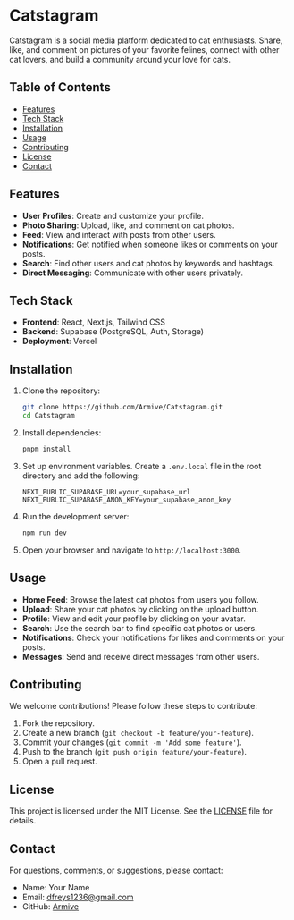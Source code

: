 
# Catstagram

Catstagram is a social media platform dedicated to cat enthusiasts. Share, like, and comment on pictures of your favorite felines, connect with other cat lovers, and build a community around your love for cats.

## Table of Contents

- [Features](#features)
- [Tech Stack](#tech-stack)
- [Installation](#installation)
- [Usage](#usage)
- [Contributing](#contributing)
- [License](#license)
- [Contact](#contact)

## Features

- **User Profiles**: Create and customize your profile.
- **Photo Sharing**: Upload, like, and comment on cat photos.
- **Feed**: View and interact with posts from other users.
- **Notifications**: Get notified when someone likes or comments on your posts.
- **Search**: Find other users and cat photos by keywords and hashtags.
- **Direct Messaging**: Communicate with other users privately.

## Tech Stack

- **Frontend**: React, Next.js, Tailwind CSS
- **Backend**: Supabase (PostgreSQL, Auth, Storage)
- **Deployment**: Vercel

## Installation

1. Clone the repository:

    ```bash
    git clone https://github.com/Armive/Catstagram.git
    cd Catstagram
    ```

2. Install dependencies:

    ```bash
    pnpm install
    ```

3. Set up environment variables. Create a `.env.local` file in the root directory and add the following:

    ```env
    NEXT_PUBLIC_SUPABASE_URL=your_supabase_url
    NEXT_PUBLIC_SUPABASE_ANON_KEY=your_supabase_anon_key
    ```

4. Run the development server:

    ```bash
    npm run dev
    ```

5. Open your browser and navigate to `http://localhost:3000`.

## Usage

- **Home Feed**: Browse the latest cat photos from users you follow.
- **Upload**: Share your cat photos by clicking on the upload button.
- **Profile**: View and edit your profile by clicking on your avatar.
- **Search**: Use the search bar to find specific cat photos or users.
- **Notifications**: Check your notifications for likes and comments on your posts.
- **Messages**: Send and receive direct messages from other users.

## Contributing

We welcome contributions! Please follow these steps to contribute:

1. Fork the repository.
2. Create a new branch (`git checkout -b feature/your-feature`).
3. Commit your changes (`git commit -m 'Add some feature'`).
4. Push to the branch (`git push origin feature/your-feature`).
5. Open a pull request.

## License

This project is licensed under the MIT License. See the [LICENSE](LICENSE) file for details.

## Contact

For questions, comments, or suggestions, please contact:

- Name: Your Name
- Email: dfreys1236@gmail.com
- GitHub: [Armive](https://github.com/Armive)

